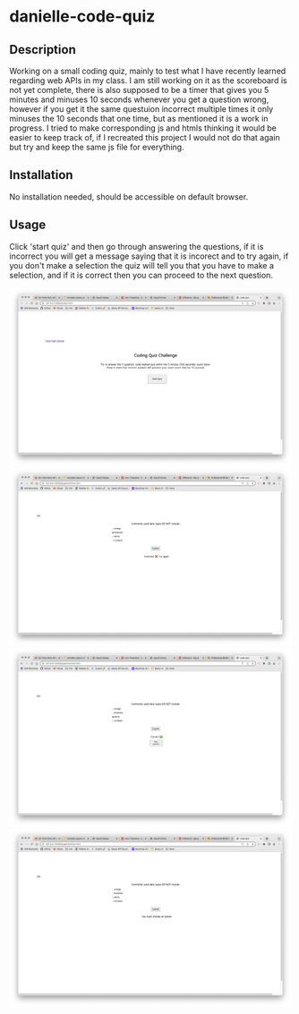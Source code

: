 # danielle-code-quiz


## Description
Working on a small coding quiz, mainly to test what I have recently learned regarding web APIs in my class. I am still working on it as the scoreboard is not yet complete, there is also supposed to be a timer that gives you 5 minutes and minuses 10 seconds whenever you get a question wrong, however if you get it the same questuion incorrect multiple times it only minuses the 10 seconds that one time, but as mentioned it is a work in progress. I tried to make corresponding js and htmls thinking it would be easier to keep track of, if I recreated this project I would not do that again but try and keep the same js file for everything.

## Installation
No installation needed, should be accessible on default browser.

## Usage
Click 'start quiz' and then go through answering the questions, if it is incorrect you will get a message saying that it is incorect and to try again, if you don't make a selection the quiz will tell you that you have to make a selection, and if it is correct then you can proceed to the next question.


![Alt text](assets/images/Screenshot_1.jpeg)
![Alt text](assets/images/Screenshot_2.jpeg)
![Alt text](assets/images/Screenshot_3.jpeg)
![Alt text](assets/images/Screenshot_4.jpeg)


